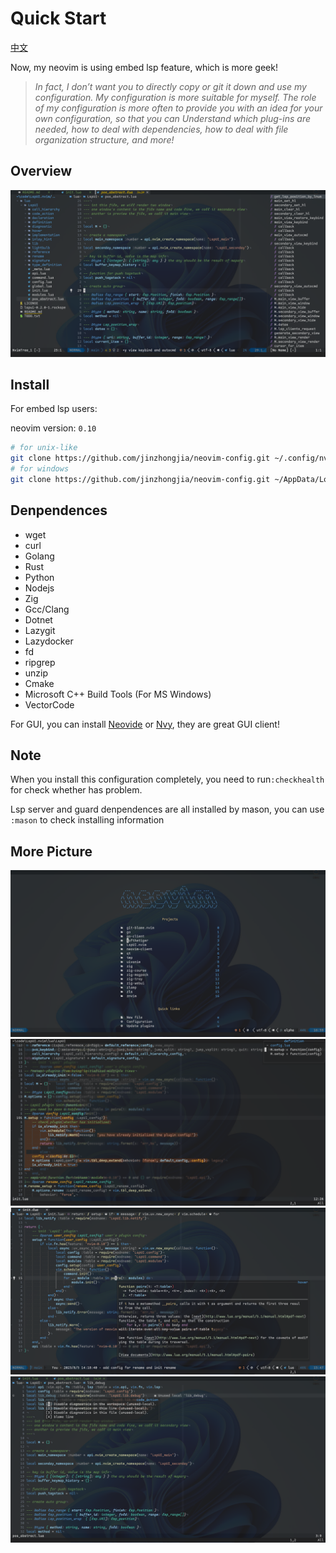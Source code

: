 # Quick Start

[中文](https://github.com/jinzhongjia/neovim-config/blob/main/Readme_CN.md)

Now, my neovim is using embed lsp feature, which is more geek!

> *In fact, I don’t want you to directly copy or git it down and use my configuration. My configuration is more suitable for myself. The role of my configuration is more often to provide you with an idea for your own configuration, so that you can Understand which plug-ins are needed, how to deal with dependencies, how to deal with file organization structure, and more!*

## Overview

![overview](https://github.com/jinzhongjia/neovim-config/blob/main/pic/overview.png?raw=true)

## Install

For embed lsp users:

neovim version: `0.10`

```sh
# for unix-like
git clone https://github.com/jinzhongjia/neovim-config.git ~/.config/nvim
# for windows
git clone https://github.com/jinzhongjia/neovim-config.git ~/AppData/Local/nvim
```

## Denpendences

- wget
- curl
- Golang
- Rust
- Python
- Nodejs
- Zig
- Gcc/Clang
- Dotnet
- Lazygit
- Lazydocker
- fd 
- ripgrep 
- unzip 
- Cmake 
- Microsoft C++ Build Tools (For MS Windows)
- VectorCode

For GUI, you can install [Neovide](https://neovide.dev/) or [Nvy](https://github.com/RMichelsen/Nvy), they are great GUI client!

## Note

When you install this configuration completely, you need to run`:checkhealth` for check whether has problem.

Lsp server and guard denpendences are all installed by mason, you can use `:mason` to check installing information

## More Picture

![dash](https://github.com/jinzhongjia/neovim-config/blob/main/pic/dash.png?raw=true)
![definition](https://github.com/jinzhongjia/neovim-config/blob/main/pic/definition.png?raw=true)
![hover](https://github.com/jinzhongjia/neovim-config/blob/main/pic/hover.png?raw=true)
![code_action](https://github.com/jinzhongjia/neovim-config/blob/main/pic/code_action.png?raw=true)
